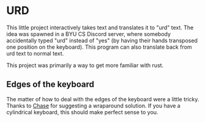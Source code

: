 # URD
This little project interactively takes text and translates it to "urd" text. The idea was spawned in a BYU CS Discord server, where somebody accidentally typed "urd" instead of "yes" (by having their hands transposed one position on the keyboard). This program can also translate back from urd text to normal text.

This project was primarily a way to get more familiar with rust.

## Edges of the keyboard
The matter of how to deal with the edges of the keyboard were a little tricky. Thanks to [Chase](https://github.com/ChaseWesthoff) for suggesting a wraparound solution. If you have a cylindrical keyboard, this should make perfect sense to you.